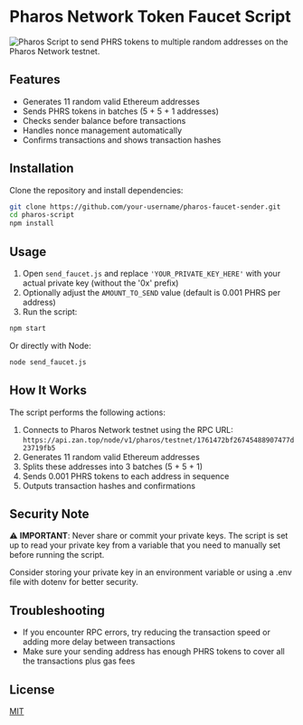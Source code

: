 # Pharos Network Token Faucet Script

![Pharos](https://img.shields.io/badge/network-Pharos-blue)
Script to send PHRS tokens to multiple random addresses on the Pharos Network testnet.

## Features

- Generates 11 random valid Ethereum addresses
- Sends PHRS tokens in batches (5 + 5 + 1 addresses)
- Checks sender balance before transactions
- Handles nonce management automatically
- Confirms transactions and shows transaction hashes

## Installation

Clone the repository and install dependencies:

```bash
git clone https://github.com/your-username/pharos-faucet-sender.git
cd pharos-script
npm install
```

## Usage

1. Open `send_faucet.js` and replace `'YOUR_PRIVATE_KEY_HERE'` with your actual private key (without the '0x' prefix)
2. Optionally adjust the `AMOUNT_TO_SEND` value (default is 0.001 PHRS per address)
3. Run the script:

```bash
npm start
```

Or directly with Node:

```bash
node send_faucet.js
```

## How It Works

The script performs the following actions:

1. Connects to Pharos Network testnet using the RPC URL: `https://api.zan.top/node/v1/pharos/testnet/1761472bf26745488907477d23719fb5`
2. Generates 11 random valid Ethereum addresses
3. Splits these addresses into 3 batches (5 + 5 + 1)
4. Sends 0.001 PHRS tokens to each address in sequence
5. Outputs transaction hashes and confirmations

## Security Note

⚠️ **IMPORTANT**: Never share or commit your private keys. The script is set up to read your private key from a variable that you need to manually set before running the script.

Consider storing your private key in an environment variable or using a .env file with dotenv for better security.

## Troubleshooting

- If you encounter RPC errors, try reducing the transaction speed or adding more delay between transactions
- Make sure your sending address has enough PHRS tokens to cover all the transactions plus gas fees

## License

[MIT](LICENSE)
